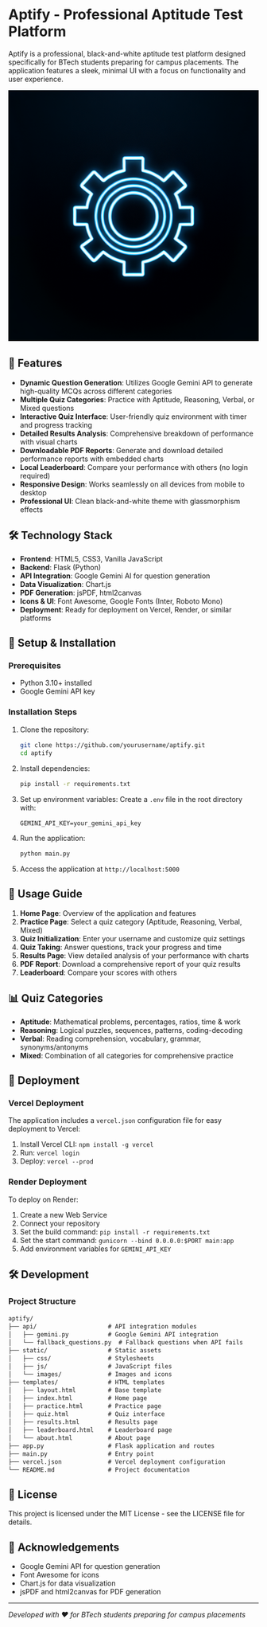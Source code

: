 # Aptify - Professional Aptitude Test Platform

Aptify is a professional, black-and-white aptitude test platform designed specifically for BTech students preparing for campus placements. The application features a sleek, minimal UI with a focus on functionality and user experience.

![Aptify Screenshot](generated-icon.png)

## 🚀 Features

- **Dynamic Question Generation**: Utilizes Google Gemini API to generate high-quality MCQs across different categories
- **Multiple Quiz Categories**: Practice with Aptitude, Reasoning, Verbal, or Mixed questions
- **Interactive Quiz Interface**: User-friendly quiz environment with timer and progress tracking
- **Detailed Results Analysis**: Comprehensive breakdown of performance with visual charts
- **Downloadable PDF Reports**: Generate and download detailed performance reports with embedded charts
- **Local Leaderboard**: Compare your performance with others (no login required)
- **Responsive Design**: Works seamlessly on all devices from mobile to desktop
- **Professional UI**: Clean black-and-white theme with glassmorphism effects

## 🛠️ Technology Stack

- **Frontend**: HTML5, CSS3, Vanilla JavaScript
- **Backend**: Flask (Python)
- **API Integration**: Google Gemini AI for question generation
- **Data Visualization**: Chart.js
- **PDF Generation**: jsPDF, html2canvas
- **Icons & UI**: Font Awesome, Google Fonts (Inter, Roboto Mono)
- **Deployment**: Ready for deployment on Vercel, Render, or similar platforms

## 🔧 Setup & Installation

### Prerequisites
- Python 3.10+ installed
- Google Gemini API key

### Installation Steps

1. Clone the repository:
   ```bash
   git clone https://github.com/yourusername/aptify.git
   cd aptify
   ```

2. Install dependencies:
   ```bash
   pip install -r requirements.txt
   ```

3. Set up environment variables:
   Create a `.env` file in the root directory with:
   ```
   GEMINI_API_KEY=your_gemini_api_key
   ```

4. Run the application:
   ```bash
   python main.py
   ```

5. Access the application at `http://localhost:5000`

## 📱 Usage Guide

1. **Home Page**: Overview of the application and features
2. **Practice Page**: Select a quiz category (Aptitude, Reasoning, Verbal, Mixed)
3. **Quiz Initialization**: Enter your username and customize quiz settings
4. **Quiz Taking**: Answer questions, track your progress and time
5. **Results Page**: View detailed analysis of your performance with charts
6. **PDF Report**: Download a comprehensive report of your quiz results
7. **Leaderboard**: Compare your scores with others

## 📊 Quiz Categories

- **Aptitude**: Mathematical problems, percentages, ratios, time & work
- **Reasoning**: Logical puzzles, sequences, patterns, coding-decoding
- **Verbal**: Reading comprehension, vocabulary, grammar, synonyms/antonyms
- **Mixed**: Combination of all categories for comprehensive practice

## 🚀 Deployment

### Vercel Deployment
The application includes a `vercel.json` configuration file for easy deployment to Vercel:

1. Install Vercel CLI: `npm install -g vercel`
2. Run: `vercel login`
3. Deploy: `vercel --prod`

### Render Deployment
To deploy on Render:

1. Create a new Web Service
2. Connect your repository
3. Set the build command: `pip install -r requirements.txt`
4. Set the start command: `gunicorn --bind 0.0.0.0:$PORT main:app`
5. Add environment variables for `GEMINI_API_KEY`

## 🛠️ Development

### Project Structure
```
aptify/
├── api/                    # API integration modules
│   ├── gemini.py           # Google Gemini API integration
│   └── fallback_questions.py  # Fallback questions when API fails
├── static/                 # Static assets
│   ├── css/                # Stylesheets
│   ├── js/                 # JavaScript files
│   └── images/             # Images and icons
├── templates/              # HTML templates
│   ├── layout.html         # Base template
│   ├── index.html          # Home page
│   ├── practice.html       # Practice page
│   ├── quiz.html           # Quiz interface
│   ├── results.html        # Results page
│   ├── leaderboard.html    # Leaderboard page
│   └── about.html          # About page
├── app.py                  # Flask application and routes
├── main.py                 # Entry point
├── vercel.json             # Vercel deployment configuration
└── README.md               # Project documentation
```

## 📝 License

This project is licensed under the MIT License - see the LICENSE file for details.

## 🙏 Acknowledgements

- Google Gemini API for question generation
- Font Awesome for icons
- Chart.js for data visualization
- jsPDF and html2canvas for PDF generation

---

*Developed with ❤️ for BTech students preparing for campus placements*
